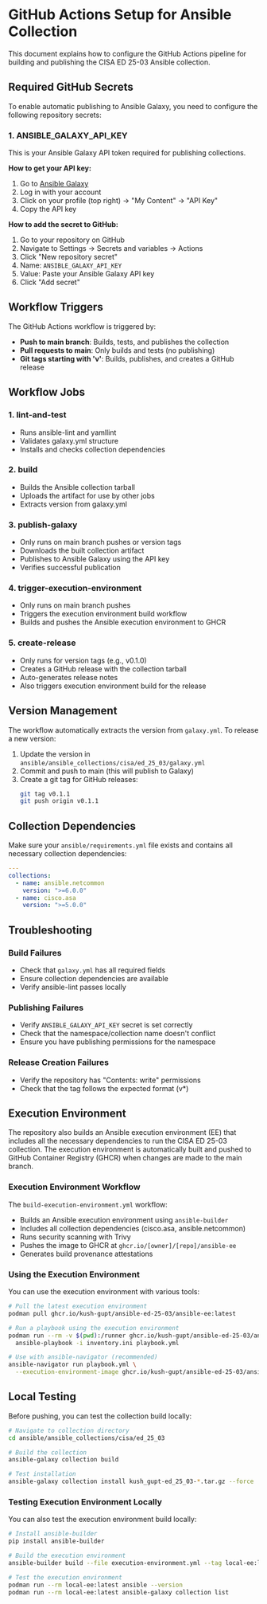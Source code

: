 # GitHub Actions Setup for Ansible Collection

This document explains how to configure the GitHub Actions pipeline for building and publishing the CISA ED 25-03 Ansible collection.

## Required GitHub Secrets

To enable automatic publishing to Ansible Galaxy, you need to configure the following repository secrets:

### 1. ANSIBLE_GALAXY_API_KEY

This is your Ansible Galaxy API token required for publishing collections.

**How to get your API key:**
1. Go to [Ansible Galaxy](https://galaxy.ansible.com/)
2. Log in with your account
3. Click on your profile (top right) → "My Content" → "API Key"
4. Copy the API key

**How to add the secret to GitHub:**
1. Go to your repository on GitHub
2. Navigate to Settings → Secrets and variables → Actions
3. Click "New repository secret"
4. Name: `ANSIBLE_GALAXY_API_KEY`
5. Value: Paste your Ansible Galaxy API key
6. Click "Add secret"

## Workflow Triggers

The GitHub Actions workflow is triggered by:

- **Push to main branch**: Builds, tests, and publishes the collection
- **Pull requests to main**: Only builds and tests (no publishing)
- **Git tags starting with 'v'**: Builds, publishes, and creates a GitHub release

## Workflow Jobs

### 1. lint-and-test
- Runs ansible-lint and yamllint
- Validates galaxy.yml structure
- Installs and checks collection dependencies

### 2. build
- Builds the Ansible collection tarball
- Uploads the artifact for use by other jobs
- Extracts version from galaxy.yml

### 3. publish-galaxy
- Only runs on main branch pushes or version tags
- Downloads the built collection artifact
- Publishes to Ansible Galaxy using the API key
- Verifies successful publication

### 4. trigger-execution-environment
- Only runs on main branch pushes
- Triggers the execution environment build workflow
- Builds and pushes the Ansible execution environment to GHCR

### 5. create-release
- Only runs for version tags (e.g., v0.1.0)
- Creates a GitHub release with the collection tarball
- Auto-generates release notes
- Also triggers execution environment build for the release

## Version Management

The workflow automatically extracts the version from `galaxy.yml`. To release a new version:

1. Update the version in `ansible/ansible_collections/cisa/ed_25_03/galaxy.yml`
2. Commit and push to main (this will publish to Galaxy)
3. Create a git tag for GitHub releases:
   ```bash
   git tag v0.1.1
   git push origin v0.1.1
   ```

## Collection Dependencies

Make sure your `ansible/requirements.yml` file exists and contains all necessary collection dependencies:

```yaml
---
collections:
  - name: ansible.netcommon
    version: ">=6.0.0"
  - name: cisco.asa
    version: ">=5.0.0"
```

## Troubleshooting

### Build Failures
- Check that `galaxy.yml` has all required fields
- Ensure collection dependencies are available
- Verify ansible-lint passes locally

### Publishing Failures
- Verify `ANSIBLE_GALAXY_API_KEY` secret is set correctly
- Check that the namespace/collection name doesn't conflict
- Ensure you have publishing permissions for the namespace

### Release Creation Failures
- Verify the repository has "Contents: write" permissions
- Check that the tag follows the expected format (v*)

## Execution Environment

The repository also builds an Ansible execution environment (EE) that includes all the necessary dependencies to run the CISA ED 25-03 collection. The execution environment is automatically built and pushed to GitHub Container Registry (GHCR) when changes are made to the main branch.

### Execution Environment Workflow

The `build-execution-environment.yml` workflow:
- Builds an Ansible execution environment using `ansible-builder`
- Includes all collection dependencies (cisco.asa, ansible.netcommon)
- Runs security scanning with Trivy
- Pushes the image to GHCR at `ghcr.io/[owner]/[repo]/ansible-ee`
- Generates build provenance attestations

### Using the Execution Environment

You can use the execution environment with various tools:

```bash
# Pull the latest execution environment
podman pull ghcr.io/kush-gupt/ansible-ed-25-03/ansible-ee:latest

# Run a playbook using the execution environment
podman run --rm -v $(pwd):/runner ghcr.io/kush-gupt/ansible-ed-25-03/ansible-ee:latest \
  ansible-playbook -i inventory.ini playbook.yml

# Use with ansible-navigator (recommended)
ansible-navigator run playbook.yml \
  --execution-environment-image ghcr.io/kush-gupt/ansible-ed-25-03/ansible-ee:latest
```
## Local Testing

Before pushing, you can test the collection build locally:

```bash
# Navigate to collection directory
cd ansible/ansible_collections/cisa/ed_25_03

# Build the collection
ansible-galaxy collection build

# Test installation
ansible-galaxy collection install kush_gupt-ed_25_03-*.tar.gz --force
```

### Testing Execution Environment Locally

You can also test the execution environment build locally:

```bash
# Install ansible-builder
pip install ansible-builder

# Build the execution environment
ansible-builder build --file execution-environment.yml --tag local-ee:latest

# Test the execution environment
podman run --rm local-ee:latest ansible --version
podman run --rm local-ee:latest ansible-galaxy collection list
```
